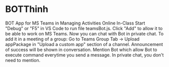 # BOTThinh
BOT App for MS Teams in Managing Activities Online In-Class
Start "Debug" or "F5" in VS Code to run file teamsBot.js.
Click "Add" to allow it to be able to work on MS Teams.
Now you can chat with Bot in private chat.
To add it in a meeting of a group:
Go to Teams Group Tab -> Upload appPackage in "Upload a custom app" section of a channel.
Announcement of success will be shown in conversation.
Mention Bot which allow Bot to execute command everytime you send a message. In private chat, you don't need to mention.

